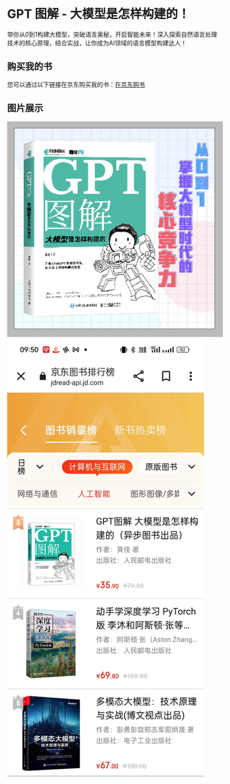 
# GPT 图解 - 大模型是怎样构建的！

带你从0到1构建大模型，突破语言奥秘，开启智能未来！深入探索自然语言处理技术的核心原理，结合实战，让你成为AI领域的语言模型构建达人！

## 购买我的书

您可以通过以下链接在京东购买我的书：[在京东购书](https://item.jd.com/13958977.html)

## 图片展示


![图片描述1](images/book.png)
![图片描述2](images/sales.jpg)